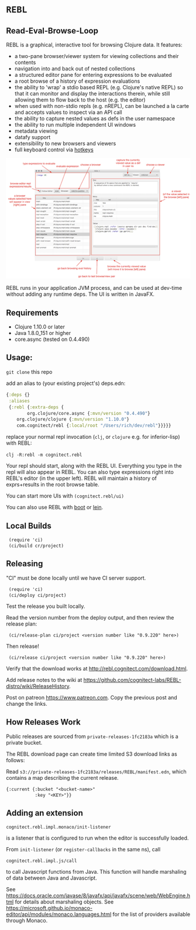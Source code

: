 # `REBL`

## Read-Eval-Browse-Loop

REBL is a graphical, interactive tool for browsing Clojure data. It features:

* a two-pane browser/viewer system for viewing collections and their contents
* navigation into and back out of nested collections
* a structured editor pane for entering expressions to be evaluated
* a root browse of a history of expression evaluations
* the ability to 'wrap' a stdio based REPL (e.g. Clojure's native REPL) so that it can monitor and display the interactions therein, while still allowing them to flow back to the host (e.g. the editor)
* when used with non-stdio repls (e.g. nREPL), can be launched a la carte and accepts values to inspect via an API call
* the ability to capture nested values as defs in the user namespace
* the ability to run multiple independent UI windows
* metadata viewing
* datafy support
* extensibility to new browsers and viewers
* full keyboard control via [hotkeys](https://github.com/cognitect-labs/rebl/wiki/Hotkeys)

![screenshot](screenshot.png)

REBL runs in your application JVM process, and can be used at dev-time without adding any runtime deps. The UI is written in JavaFX.

## Requirements

- Clojure 1.10.0 or later
- Java 1.8.0_151 or higher
- core.async (tested on 0.4.490)

## Usage:

`git clone` this repo

add an alias to (your existing project's) deps.edn:

``` clj
{:deps {}
 :aliases
 {:rebl {:extra-deps {
        org.clojure/core.async {:mvn/version "0.4.490"}
	org.clojure/clojure {:mvn/version "1.10.0"}
	com.cognitect/rebl {:local/root "/Users/rich/dev/rebl"}}}}}
```

replace your normal repl invocation (`clj`, or `clojure` e.g. for inferior-lisp) with REBL:

`clj -R:rebl -m cognitect.rebl`

Your repl should start, along with the REBL UI. Everything you type in the repl will also appear in REBL. You can also type expressions right into REBL's editor (in the upper left). REBL will maintain a history of exprs+results in the root browse table.

You can start more UIs with `(cognitect.rebl/ui)`

You can also use REBL with
[boot](https://github.com/cognitect-labs/rebl/wiki/Using-REBL-with-Boot)
or
[lein](https://github.com/cognitect-labs/rebl/wiki/Using-REBL-with-Leiningen).

## Local Builds

     (require 'ci)
     (ci/build cr/project)

## Releasing

"CI" must be done locally until we have CI server support.

     (require 'ci)
     (ci/deploy ci/project)

Test the release you built locally.

Read the version number from the deploy output, and then review the
release plan:

     (ci/release-plan ci/project <version number like "0.9.220" here>)

Then release!

     (ci/release ci/project <version number like "0.9.220" here>)

Verify that the download works at http://rebl.cognitect.com/download.html.

Add release notes to the wiki at
https://github.com/cognitect-labs/REBL-distro/wiki/ReleaseHistory.

Post on patreon https://www.patreon.com. Copy the previous post and
change the links.


## How Releases Work

Public releases are sourced from `private-releases-1fc2183a` which is
a private bucket.

The REBL download page can create time limited S3 download links as
follows:

Read `s3://private-releases-1fc2183a/releases/REBL/manifest.edn`,
which contains a map describing the current release.

    {:current {:bucket "<bucket-name>"
               :key "<KEY>"}}

## Adding an extension

    cognitect.rebl.impl.monaco/init-listener

is a listener that is configured to run when the editor is successfully loaded.

From `init-listener` (or `register-callbacks` in the same ns), call
 
    cognitect.rebl.impl.js/call
    
to call Javascript functions from Java. This function will handle marshaling of data between Java and Javascript.

See https://docs.oracle.com/javase/8/javafx/api/javafx/scene/web/WebEngine.html for details about marshaling objects.
See https://microsoft.github.io/monaco-editor/api/modules/monaco.languages.html for the list of providers available through Monaco.
